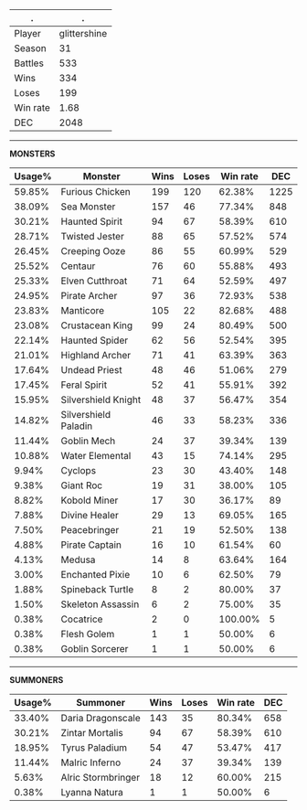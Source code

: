.|.
|-|-
Player|glittershine
Season|31
Battles|533
Wins|334
Loses|199
Win rate|1.68
DEC|2048

---
**MONSTERS**

Usage%|Monster|Wins|Loses|Win rate|DEC|
-|-|-|-|-|-|
59.85%|Furious Chicken|199|120|62.38%|1225|
38.09%|Sea Monster|157|46|77.34%|848|
30.21%|Haunted Spirit|94|67|58.39%|610|
28.71%|Twisted Jester|88|65|57.52%|574|
26.45%|Creeping Ooze|86|55|60.99%|529|
25.52%|Centaur|76|60|55.88%|493|
25.33%|Elven Cutthroat|71|64|52.59%|497|
24.95%|Pirate Archer|97|36|72.93%|538|
23.83%|Manticore|105|22|82.68%|488|
23.08%|Crustacean King|99|24|80.49%|500|
22.14%|Haunted Spider|62|56|52.54%|395|
21.01%|Highland Archer|71|41|63.39%|363|
17.64%|Undead Priest|48|46|51.06%|279|
17.45%|Feral Spirit|52|41|55.91%|392|
15.95%|Silvershield Knight|48|37|56.47%|354|
14.82%|Silvershield Paladin|46|33|58.23%|336|
11.44%|Goblin Mech|24|37|39.34%|139|
10.88%|Water Elemental|43|15|74.14%|295|
9.94%|Cyclops|23|30|43.40%|148|
9.38%|Giant Roc|19|31|38.00%|105|
8.82%|Kobold Miner|17|30|36.17%|89|
7.88%|Divine Healer|29|13|69.05%|165|
7.50%|Peacebringer|21|19|52.50%|138|
4.88%|Pirate Captain|16|10|61.54%|60|
4.13%|Medusa|14|8|63.64%|164|
3.00%|Enchanted Pixie|10|6|62.50%|79|
1.88%|Spineback Turtle|8|2|80.00%|37|
1.50%|Skeleton Assassin|6|2|75.00%|35|
0.38%|Cocatrice|2|0|100.00%|5|
0.38%|Flesh Golem|1|1|50.00%|6|
0.38%|Goblin Sorcerer|1|1|50.00%|6|

---
**SUMMONERS**

Usage%|Summoner|Wins|Loses|Win rate|DEC|
-|-|-|-|-|-|
33.40%|Daria Dragonscale|143|35|80.34%|658|
30.21%|Zintar Mortalis|94|67|58.39%|610|
18.95%|Tyrus Paladium|54|47|53.47%|417|
11.44%|Malric Inferno|24|37|39.34%|139|
5.63%|Alric Stormbringer|18|12|60.00%|215|
0.38%|Lyanna Natura|1|1|50.00%|6|
